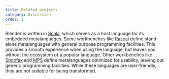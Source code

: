 ```yaml
---
title: Related projects
category: Discussion
order: 1
---
```


Blender is written in [Scala](http://www.scala-lang.org/"), which serves as a host language for its embedded metalanguages. Some workbenches like [Rascal](https://github.com/usethesource/rascal") define stand-alone metalanguages with general purpose programming facilities. This provides a smooth experience when using the language, but leaves you without the ecosystem of a popular language. Other workbenches like [Spoofax](http://metaborg.org/en/latest/) and [MPS](https://www.jetbrains.com/mps/) define metalanguages optimized for usability, leaving out generic programming facilities. While these languages are user-friendly, they are not suitable for being transformed.